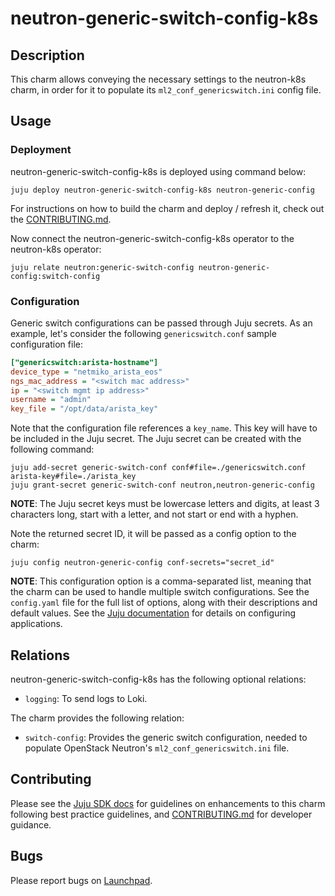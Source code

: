 # neutron-generic-switch-config-k8s

## Description

This charm allows conveying the necessary settings to the neutron-k8s charm,
in order for it to populate its `ml2_conf_genericswitch.ini` config
file.

## Usage

### Deployment

neutron-generic-switch-config-k8s is deployed using command below:

    juju deploy neutron-generic-switch-config-k8s neutron-generic-config

For instructions on how to build the charm and deploy / refresh it, check out
the [CONTRIBUTING.md][contributors-guide].

Now connect the neutron-generic-switch-config-k8s operator to the neutron-k8s
operator:

    juju relate neutron:generic-switch-config neutron-generic-config:switch-config

### Configuration

Generic switch configurations can be passed through Juju secrets. As an example,
let's consider the following `genericswitch.conf` sample configuration file:

```ini
["genericswitch:arista-hostname"]
device_type = "netmiko_arista_eos"
ngs_mac_address = "<switch mac address>"
ip = "<switch mgmt ip address>"
username = "admin"
key_file = "/opt/data/arista_key"
```

Note that the configuration file references a `key_name`. This key will
have to be included in the Juju secret. The Juju secret can be created with
the following command:

    juju add-secret generic-switch-conf conf#file=./genericswitch.conf arista-key#file=./arista_key
    juju grant-secret generic-switch-conf neutron,neutron-generic-config

**NOTE**: The Juju secret keys must be lowercase letters and digits, at least
3 characters long, start with a letter, and not start or end with a hyphen.

Note the returned secret ID, it will be passed as a config option to the charm:

    juju config neutron-generic-config conf-secrets="secret_id"

**NOTE**: This configuration option is a comma-separated list, meaning that
the charm can be used to handle multiple switch configurations. See the
`config.yaml` file for the full list of options, along with their descriptions
and default values. See the [Juju documentation][juju-docs-config-apps] for
details on configuring applications.

## Relations

neutron-generic-switch-config-k8s has the following optional relations:

- `logging`: To send logs to Loki.

The charm provides the following relation:

- `switch-config`: Provides the generic switch configuration, needed to
  populate OpenStack Neutron's `ml2_conf_genericswitch.ini` file.

## Contributing

Please see the [Juju SDK docs](https://juju.is/docs/sdk) for guidelines
on enhancements to this charm following best practice guidelines, and
[CONTRIBUTING.md][contributors-guide] for developer guidance.

## Bugs

Please report bugs on [Launchpad][lp-bugs-charm-neutron-generic-switch-config-k8s].

<!-- LINKS -->

[contributors-guide]: https://opendev.org/openstack/sunbeam-charms/src/branch/main/charms/neutron-generic-switch-config-k8s/CONTRIBUTING.md
[juju-docs-actions]: https://jaas.ai/docs/actions
[juju-docs-config-apps]: https://documentation.ubuntu.com/juju/3.6/reference/configuration/#application-configuration
[lp-bugs-charm-neutron-generic-switch-config-k8s]: https://bugs.launchpad.net/sunbeam-charms/+filebug

